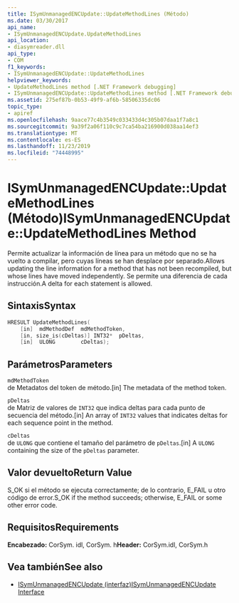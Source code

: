 ```yaml
---
title: ISymUnmanagedENCUpdate::UpdateMethodLines (Método)
ms.date: 03/30/2017
api_name:
- ISymUnmanagedENCUpdate.UpdateMethodLines
api_location:
- diasymreader.dll
api_type:
- COM
f1_keywords:
- ISymUnmanagedENCUpdate::UpdateMethodLines
helpviewer_keywords:
- UpdateMethodLines method [.NET Framework debugging]
- ISymUnmanagedENCUpdate::UpdateMethodLines method [.NET Framework debugging]
ms.assetid: 275ef87b-0b53-49f9-af6b-58506335dc06
topic_type:
- apiref
ms.openlocfilehash: 9aace77c4b3549c033433d4c305b07daa1f7a8c1
ms.sourcegitcommit: 9a39f2a06f110c9c7ca54ba216900d038aa14ef3
ms.translationtype: MT
ms.contentlocale: es-ES
ms.lasthandoff: 11/23/2019
ms.locfileid: "74448995"
---
```

# <a name="isymunmanagedencupdateupdatemethodlines-method"></a><span data-ttu-id="e56fc-102">ISymUnmanagedENCUpdate::UpdateMethodLines (Método)</span><span class="sxs-lookup"><span data-stu-id="e56fc-102">ISymUnmanagedENCUpdate::UpdateMethodLines Method</span></span>
<span data-ttu-id="e56fc-103">Permite actualizar la información de línea para un método que no se ha vuelto a compilar, pero cuyas líneas se han desplace por separado.</span><span class="sxs-lookup"><span data-stu-id="e56fc-103">Allows updating the line information for a method that has not been recompiled, but whose lines have moved independently.</span></span> <span data-ttu-id="e56fc-104">Se permite una diferencia de cada instrucción.</span><span class="sxs-lookup"><span data-stu-id="e56fc-104">A delta for each statement is allowed.</span></span>  
  
## <a name="syntax"></a><span data-ttu-id="e56fc-105">Sintaxis</span><span class="sxs-lookup"><span data-stu-id="e56fc-105">Syntax</span></span>  
  
```cpp  
HRESULT UpdateMethodLines(  
    [in]  mdMethodDef  mdMethodToken,  
    [in, size_is(cDeltas)] INT32*  pDeltas,  
    [in]  ULONG        cDeltas);  
```  
  
## <a name="parameters"></a><span data-ttu-id="e56fc-106">Parámetros</span><span class="sxs-lookup"><span data-stu-id="e56fc-106">Parameters</span></span>  
 `mdMethodToken`  
 <span data-ttu-id="e56fc-107">de Metadatos del token de método.</span><span class="sxs-lookup"><span data-stu-id="e56fc-107">[in] The metadata of the method token.</span></span>  
  
 `pDeltas`  
 <span data-ttu-id="e56fc-108">de Matriz de valores de `INT32` que indica deltas para cada punto de secuencia del método.</span><span class="sxs-lookup"><span data-stu-id="e56fc-108">[in] An array of `INT32` values that indicates deltas for each sequence point in the method.</span></span>  
  
 `cDeltas`  
 <span data-ttu-id="e56fc-109">de `ULONG` que contiene el tamaño del parámetro de `pDeltas`.</span><span class="sxs-lookup"><span data-stu-id="e56fc-109">[in] A `ULONG` containing the size of the `pDeltas` parameter.</span></span>  
  
## <a name="return-value"></a><span data-ttu-id="e56fc-110">Valor devuelto</span><span class="sxs-lookup"><span data-stu-id="e56fc-110">Return Value</span></span>  
 <span data-ttu-id="e56fc-111">S_OK si el método se ejecuta correctamente; de lo contrario, E_FAIL u otro código de error.</span><span class="sxs-lookup"><span data-stu-id="e56fc-111">S_OK if the method succeeds; otherwise, E_FAIL or some other error code.</span></span>  
  
## <a name="requirements"></a><span data-ttu-id="e56fc-112">Requisitos</span><span class="sxs-lookup"><span data-stu-id="e56fc-112">Requirements</span></span>  
 <span data-ttu-id="e56fc-113">**Encabezado:** CorSym. idl, CorSym. h</span><span class="sxs-lookup"><span data-stu-id="e56fc-113">**Header:** CorSym.idl, CorSym.h</span></span>  
  
## <a name="see-also"></a><span data-ttu-id="e56fc-114">Vea también</span><span class="sxs-lookup"><span data-stu-id="e56fc-114">See also</span></span>

- [<span data-ttu-id="e56fc-115">ISymUnmanagedENCUpdate (interfaz)</span><span class="sxs-lookup"><span data-stu-id="e56fc-115">ISymUnmanagedENCUpdate Interface</span></span>](../../../../docs/framework/unmanaged-api/diagnostics/isymunmanagedencupdate-interface.md)
